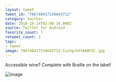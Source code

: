```yaml
---
layout: tweet
tweet_id: "786748417158643712"
category: twitter
date: 2016-10-14T02:00:14.000Z
source: Twitter for Android
favorite_count: 7
retweet_count: 2
tags:
- tweet
image: 786748417158643712-CusXgrkXYAABV5C.jpg
---
```


Accessible wine? Complete with Braille on the label! 

![image](/img/tweets/786748417158643712-CusXgrkXYAABV5C.jpg)
